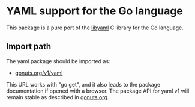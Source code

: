 # YAML support for the Go language

This package is a pure port of the [libyaml](http://pyyaml.org/wiki/LibYAML)
C library for the Go language.

Import path
-----------

The yaml package should be imported as:

  * [gonuts.org/v1/yaml](https://gonuts.org/v1/yaml)

This URL works with "go get", and it also leads to the package documentation
if opened with a browser. The package API for yaml v1 will remain stable as
described in [gonuts.org](https://gonuts.org).
